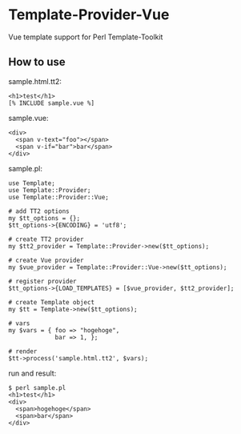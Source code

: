 # Template-Provider-Vue

Vue template support for Perl Template-Toolkit

## How to use

sample.html.tt2:

    <h1>test</h1>
    [% INCLUDE sample.vue %]

sample.vue:

    <div>
      <span v-text="foo"></span>
      <span v-if="bar">bar</span>
    </div>

sample.pl:

    use Template;
    use Template::Provider;
    use Template::Provider::Vue;
    
    # add TT2 options
    my $tt_options = {};
    $tt_options->{ENCODING} = 'utf8';
    
    # create TT2 provider
    my $tt2_provider = Template::Provider->new($tt_options);
    
    # create Vue provider
    my $vue_provider = Template::Provider::Vue->new($tt_options);
    
    # register provider
    $tt_options->{LOAD_TEMPLATES} = [$vue_provider, $tt2_provider];
    
    # create Template object
    my $tt = Template->new($tt_options);
    
    # vars
    my $vars = { foo => "hogehoge",
                 bar => 1, };
    
    # render
    $tt->process('sample.html.tt2', $vars);


run and result:

    $ perl sample.pl
    <h1>test</h1>
    <div>
      <span>hogehoge</span>
      <span>bar</span>
    </div>



